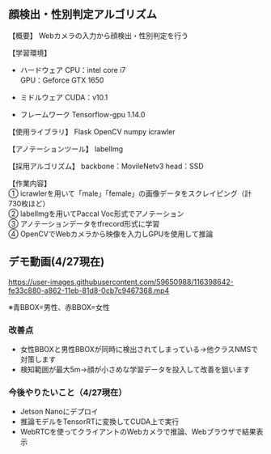## 顔検出・性別判定アルゴリズム

【概要】
Webカメラの入力から顔検出・性別判定を行う

【学習環境】
- ハードウェア
CPU：intel core i7  
GPU：Geforce GTX 1650

- ミドルウェア
CUDA：v10.1

- フレームワーク
Tensorflow-gpu 1.14.0

【使用ライブラリ】
Flask
OpenCV
numpy
icrawler

【アノテーションツール】
labelImg

【採用アルゴリズム】
backbone：MovileNetv3
head：SSD

【作業内容】  
① icrawlerを用いて「male」「female」の画像データをスクレイピング（計730枚ほど）  
② labelImgを用いてPaccal Voc形式でアノテーション  
③ アノテーションデータをtfrecord形式に学習  
④ OpenCVでWebカメラから映像を入力しGPUを使用して推論  

## デモ動画(4/27現在)

[](url)

https://user-images.githubusercontent.com/59650988/116398642-fe33c880-a862-11eb-81d8-0cb7c9467368.mp4  

※青BBOX=男性、赤BBOX=女性

### 改善点
- 女性BBOXと男性BBOXが同時に検出されてしまっている→他クラスNMSで対策します  
- 検知範囲が最大5m→顔が小さめな学習データを投入して改善を狙います

### 今後やりたいこと（4/27現在）
- Jetson Nanoにデプロイ  
- 推論モデルをTensorRTに変換してCUDA上で実行  
- WebRTCを使ってクライアントのWebカメラで推論、Webブラウザで結果表示  
